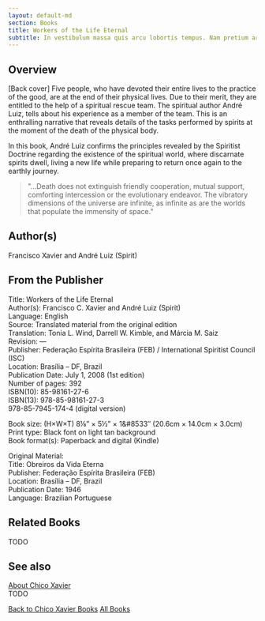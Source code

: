 ```yaml
---
layout: default-md
section: Books
title: Workers of the Life Eternal
subtitle: In vestibulum massa quis arcu lobortis tempus. Nam pretium arcu in odio vulputate luctus.
---
```


## Overview
[Back cover] Five people, who have devoted their entire lives to the practice of the good, are at the end of their physical lives. Due to their merit, they are entitled to the help of a spiritual rescue team. The spiritual author André Luiz, tells about his experience as a member of the team. This is an enthralling narrative that reveals details of the tasks performed by spirits at the moment of the death of the physical body.

In this book, André Luiz confirms the principles revealed by the Spiritist Doctrine regarding the existence of the spiritual world, where discarnate spirits dwell, living a new life while preparing to return once again to the earthly journey.

> "…Death does not extinguish friendly cooperation, mutual support, comforting intercession or the evolutionary endeavor. The vibratory dimensions of the universe are infinite, as infinite as are the worlds that populate the immensity of space."
 

## Author(s)
Francisco Xavier and André Luiz (Spirit)

## From the Publisher
Title: 	Workers of the Life Eternal  
Author(s): 	Francisco C. Xavier and André Luiz (Spirit)  
Language: 	English  
Source: 	Translated material from the original edition  
Translation: 	Tonia L. Wind, Darrell W. Kimble, and Márcia M. Saiz  
Revision: 	—  
Publisher: 	Federação Espírita Brasileira (FEB) / International Spiritist Council (ISC)  
Location: 	Brasília – DF, Brazil  
Publication Date: 	July 1, 2008 (1st edition)  
Number of pages: 	392  
ISBN(10): 	85-98161-27-6  
ISBN(13): 	978-85-98161-27-3  
	978-85-7945-174-4 (digital version)  
  
Book size: (H×W×T) 	8⅛” × 5½” × 1&#8533″ (20.6cm × 14.0cm × 3.0cm)  
Print type: 	Black font on light tan background  
Book format(s): 	Paperback and digital (Kindle)  
  
Original Material: 	  
Title: 	Obreiros da Vida Eterna  
Publisher: 	Federação Espírita Brasileira (FEB)  
Location: 	Brasília – DF, Brazil  
Publication Date: 	1946  
Language: 	Brazilian Portuguese  

## Related Books
TODO

## See also
[About Chico Xavier](/profile/chico-xavier)  
TODO


<a href="/books/chico-xavier" class="button">Back to Chico Xavier Books</a>
<a href="/books" class="button">All Books</a>

